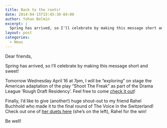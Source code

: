 ```yaml
---
title: Back to the roots!
date: 2014-04-15T15:45:30-04:00
author: Yohan Belmin
excerpt: |
  Spring has arrived, so I'll celebrate by making this message short and sweet! Tomorrow Wednesday April 16 at 7pm, I will be "exploring" on stage the American adaptation of the play "Shoot The Freak" as part of the Drama League 'Rough Draft Residency'.
layout: post
categories:
  - News
---
```

Dear friends,

Spring has arrived, so I&#8217;ll celebrate by making this message short and sweet!

Tomorrow Wednesday April 16 at 7pm, I will be &#8220;exploring&#8221; on stage the American adaptation of the play &#8220;Shoot The Freak&#8221; as part of the Drama League &#8216;Rough Draft Residency&#8217;. Feel free to come <a href="http://dramaleague.thankyou4caring.org/NonMember#shoot" target="_blank">check it out</a>!

Finally, I&#8217;d like to give (another!) huge shout-out to my friend Rahel Buchhold who made it to the final round of The Voice in the Switzerland! Check out one of <a href="http://www.youtube.com/watch?v=MX7MFYXcPDM" target="_blank">her duets here</a> (she&#8217;s on the left), Rahel for the win!

Be well!
